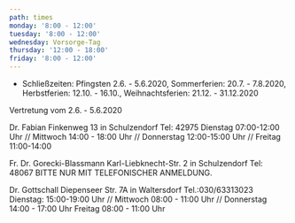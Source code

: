 ```yaml
---
path: times
monday: '8:00 - 12:00'
tuesday: '8:00 - 12:00'
wednesday: Vorsorge-Tag
thursday: '12:00 - 18:00'
friday: '8:00 - 12:00'
---
```

* Schließzeiten: Pfingsten 2.6. - 5.6.2020, Sommerferien: 20.7. - 7.8.2020, Herbstferien: 12.10. - 16.10., Weihnachtsferien: 21.12. - 31.12.2020

Vertretung vom 2.6. - 5.6.2020 

Dr. Fabian Finkenweg 13 in Schulzendorf Tel: 42975
Dienstag 07:00-12:00 Uhr // Mittwoch 14:00 - 18:00 Uhr // Donnerstag 12:00-15:00 Uhr //
Freitag 11:00-14:00

Fr. Dr. Gorecki-Blassmann Karl-Liebknecht-Str. 2 in Schulzendorf Tel: 48067
BITTE NUR MIT TELEFONISCHER ANMELDUNG.

Dr. Gottschall Diepenseer Str. 7A in Waltersdorf Tel.:030/63313023
Dienstag: 15:00-19:00 Uhr // Mittwoch 08:00 - 11:00 Uhr //  Donnerstag 14:00 - 17:00 Uhr
Freitag 08:00 - 11:00 Uhr
